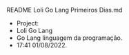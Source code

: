 README Loli Go Lang Primeiros Dias.md
 - Project:
 - Loli Go Lang
 - Go Lang linguagem da programação.
 - 17:41 01/08/2022.
